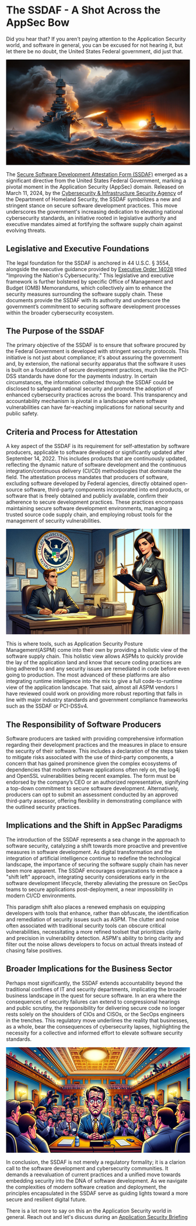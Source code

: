 # The SSDAF - A Shot Across the AppSec Bow

Did you hear that? If you aren't paying attention to the Application Security world, and software in general, you can be excused for not hearing it, but let there be no doubt, the United States Federal government, did just that.

![Shot Across the Bow](/images/shot-across-the-bow.jpg)

The [Secure Software Development Attestation Form (SSDAF)](https://www.cisa.gov/sites/default/files/2024-03/Self-Attestation-Common-Form-03082024-FINAL.pdf) emerged as a significant directive from the United States Federal Government, marking a pivotal moment in the Application Security (AppSec) domain. Released on March 11, 2024, by the [Cybersecurity & Infrastructure Security Agency](https://www.cisa.gov) of the Department of Homeland Security, the SSDAF symbolizes a new and stringent stance on secure software development practices. This move underscores the government's increasing dedication to elevating national cybersecurity standards, an initiative rooted in legislative authority and executive mandates aimed at fortifying the software supply chain against evolving threats.

## Legislative and Executive Foundations

The legal foundation for the SSDAF is anchored in 44 U.S.C. § 3554, alongside the executive guidance provided by [Executive Order 14028](https://www.whitehouse.gov/briefing-room/presidential-actions/2021/05/12/executive-order-on-improving-the-nations-cybersecurity/) titled "Improving the Nation's Cybersecurity." This legislative and executive framework is further bolstered by specific Office of Management and Budget (OMB) Memorandums, which collectively aim to enhance the security measures surrounding the software supply chain. These documents provide the SSDAF with its authority and underscore the government’s commitment to securing software development processes within the broader cybersecurity ecosystem.

## The Purpose of the SSDAF

The primary objective of the SSDAF is to ensure that software procured by the Federal Government is developed with stringent security protocols. This initiative is not just about compliance; it's about assuring the government and, by extension, the national security apparatus that the software it uses is built on a foundation of secure development practices, much like the PCI-DSS standards have done for the payments industry. In certain circumstances, the information collected through the SSDAF could be disclosed to safeguard national security and promote the adoption of enhanced cybersecurity practices across the board. This transparency and accountability mechanism is pivotal in a landscape where software vulnerabilities can have far-reaching implications for national security and public safety.

## Criteria and Process for Attestation

A key aspect of the SSDAF is its requirement for self-attestation by software producers, applicable to software developed or significantly updated after September 14, 2022. This includes products that are continuously updated, reflecting the dynamic nature of software development and the continuous integration/continuous delivery (CI/CD) methodologies that dominate the field. The attestation process mandates that producers of software, excluding software developed by Federal agencies, directly obtained open-source software, third-party components incorporated into end products, or software that is freely obtained and publicly available, confirm their adherence to secure development practices. These practices encompass maintaining secure software development environments, managing a trusted source code supply chain, and employing robust tools for the management of security vulnerabilities.

![Attestation](/images/attestation-cartoon.jpg)

This is where tools, such as Application Security Posture Management(ASPM) come into their own by providing a holistic view of the software supply chain. This holistic view allows ASPMs to quickly provide the lay of the application land and know that secure coding practices are bing adhered to and any security issues are remediated in code before even going to production. The most advanced of these platforms are also integrating runtime intelligence into the mix to give a full code-to-runtime view of the application landscape. That said, almost all ASPM vendors I have reviewed could work on providing more robust reporting that falls in line with major industry standards and government compliance frameworks such as the SSDAF or PCI-DSSv4. 

## The Responsibility of Software Producers

Software producers are tasked with providing comprehensive information regarding their development practices and the measures in place to ensure the security of their software. This includes a declaration of the steps taken to mitigate risks associated with the use of third-party components, a concern that has gained prominence given the complex ecosystems of dependencies that modern software applications often rely on, the log4j and OpenSSL vulnerabilities being recent examples. The form must be endorsed by the company’s CEO or an authorized representative, signifying a top-down commitment to secure software development. Alternatively, producers can opt to submit an assessment conducted by an approved third-party assessor, offering flexibility in demonstrating compliance with the outlined security practices.

## Implications and the Shift in AppSec Paradigms

The introduction of the SSDAF represents a sea change in the approach to software security, catalyzing a shift towards more proactive and preventive measures in software development. As digital transformation and the integration of artificial intelligence continue to redefine the technological landscape, the importance of securing the software supply chain has never been more apparent. The SSDAF encourages organizations to embrace a "shift left" approach, integrating security considerations early in the software development lifecycle, thereby alleviating the pressure on SecOps teams to secure applications post-deployment, a near impossibility in modern CI/CD environments.

This paradigm shift also places a renewed emphasis on equipping developers with tools that enhance, rather than obfuscate, the identification and remediation of security issues such as ASPM. The clutter and noise often associated with traditional security tools can obscure critical vulnerabilities, necessitating a more refined toolset that prioritizes clarity and precision in vulnerability detection. ASPM's ability to bring clarity and filter out the noise allows developers to focus on actual threats instead of chasing false positives.

## Broader Implications for the Business Sector

Perhaps most significantly, the SSDAF extends accountability beyond the traditional confines of IT and security departments, implicating the broader business landscape in the quest for secure software. In an era where the consequences of security failures can extend to congressional hearings and public scrutiny, the responsibility for delivering secure code no longer rests solely on the shoulders of CIOs and CISOs, or the SecOps engineers in the trenches. This regulatory move underlines the reality that businesses, as a whole, bear the consequences of cybersecurity lapses, highlighting the necessity for a collective and informed effort to elevate software security standards.

![Grilled by Congress](/images/cartoon-congressional-inquiry.jpg)

In conclusion, the SSDAF is not merely a regulatory formality; it is a clarion call to the software development and cybersecurity communities. It demands a reevaluation of current practices and a unified move towards embedding security into the DNA of software development. As we navigate the complexities of modern software creation and deployment, the principles encapsulated in the SSDAF serve as guiding lights toward a more secure and resilient digital future.

There is a lot more to say on this an the Application Security world in general. Reach out and let's discuss during an [Application Security Briefing](https://www.wwt.com/briefing/application-security-briefing)
